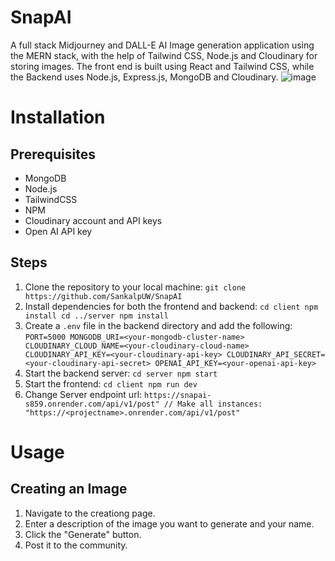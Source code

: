 # SnapAI
A full stack Midjourney and DALL-E AI Image generation application using the MERN stack, with the help of Tailwind CSS, Node.js and Cloudinary for storing images.
The front end is built using React and Tailwind CSS, while the Backend uses Node.js, Express.js, MongoDB and Cloudinary.
![image](https://github.com/SankalpUW/SnapAI/assets/113000067/95e64fe1-bb70-4c99-afd4-4a80ca1b9ed4)

# Installation

## Prerequisites
* MongoDB
* Node.js
* TailwindCSS
* NPM
* Cloudinary account and API keys
* Open AI API key

## Steps
  1. Clone the repository to your local machine:
    `git clone https://github.com/SankalpUW/SnapAI`
  2. Install dependencies for both the frontend and backend:
    `cd client
    npm install
    cd ../server
    npm install`
  3. Create a `.env` file in the backend directory and add the following:
    `PORT=5000
    MONGODB_URI=<your-mongodb-cluster-name>
    CLOUDINARY_CLOUD_NAME=<your-cloudinary-cloud-name>
    CLOUDINARY_API_KEY=<your-cloudinary-api-key>
    CLOUDINARY_API_SECRET=<your-cloudinary-api-secret>
    OPENAI_API_KEY=<your-openai-api-key>`
  4. Start the backend server:
    `cd server
     npm start`
  5. Start the frontend:
    `cd client
    npm run dev`
  6. Change Server endpoint url:
    `https://snapai-s859.onrender.com/api/v1/post" // Make all instances: "https://<projectname>.onrender.com/api/v1/post"`
# Usage
## Creating an Image
1. Navigate to the creationg page.
2. Enter a description of the image you want to generate and your name.
3. Click the "Generate" button.
4. Post it to the community.
